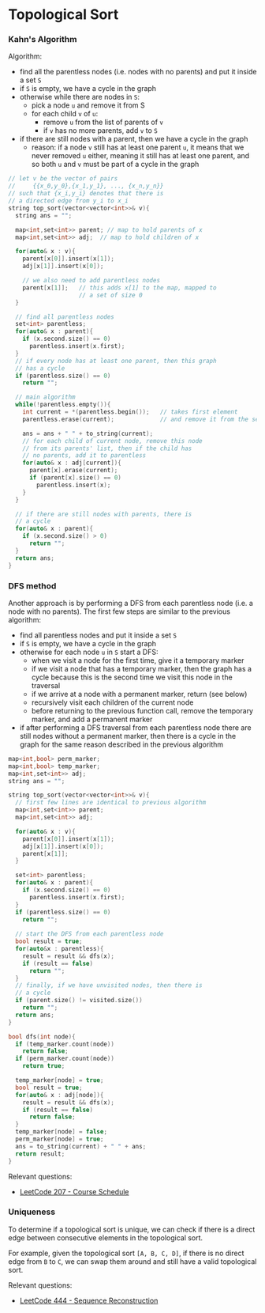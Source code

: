 # Topological Sort

### Kahn's Algorithm

Algorithm:

* find all the parentless nodes (i.e. nodes with no parents)
 and put it inside a set `S`
* if `S` is empty, we have a cycle in the graph
* otherwise while there are nodes in `S`:
  * pick a node `u` and remove it from S
  * for each child `v` of `u`:
    * remove `u` from the list of parents of `v`
    * if `v` has no more parents, add `v` to `S`
* if there are still nodes with a parent, then we have a cycle in the graph
  * reason: if a node `v` still has at least one parent `u`, it means that we never removed `u` either, meaning it still has at least one parent, and so both `u` and `v` must be part of a cycle in the graph

```cpp
// let v be the vector of pairs 
//     {{x_0,y_0},{x_1,y_1}, ..., {x_n,y_n}}
// such that {x_i,y_i} denotes that there is 
// a directed edge from y_i to x_i
string top_sort(vector<vector<int>>& v){
  string ans = "";

  map<int,set<int>> parent; // map to hold parents of x
  map<int,set<int>> adj;  // map to hold children of x

  for(auto& x : v){
    parent[x[0]].insert(x[1]);
    adj[x[1]].insert(x[0]);

    // we also need to add parentless nodes
    parent[x[1]];   // this adds x[1] to the map, mapped to 
                    // a set of size 0
  }

  // find all parentless nodes
  set<int> parentless;   
  for(auto& x : parent){
    if (x.second.size() == 0)
      parentless.insert(x.first);
  }
  // if every node has at least one parent, then this graph
  // has a cycle
  if (parentless.size() == 0)
    return "";

  // main algorithm
  while(!parentless.empty()){
    int current = *(parentless.begin());   // takes first element
    parentless.erase(current);             // and remove it from the set

    ans = ans + " " + to_string(current);
    // for each child of current node, remove this node
    // from its parents' list, then if the child has 
    // no parents, add it to parentless
    for(auto& x : adj[current]){
      parent[x].erase(current);
      if (parent[x].size() == 0)
        parentless.insert(x);
    }
  }

  // if there are still nodes with parents, there is
  // a cycle
  for(auto& x : parent){
    if (x.second.size() > 0)
      return "";
  }
  return ans;
}
```

### DFS method

Another approach is by performing a DFS from each 
parentless node (i.e. a node with no parents). 
The first few steps are similar to the previous algorithm:

* find all parentless nodes and put it inside a set `S`
* if `S` is empty, we have a cycle in the graph
* otherwise for each node `u` in `S` start a DFS:
  * when we visit a node for the first time, give it a temporary marker
  * if we visit a node that has a temporary marker,
  then the graph has a cycle because this is the second
  time we visit this node in the traversal
  * if we arrive at a node with a permanent marker, return (see below)
  * recursively visit each children of the current node
  * before returning to the previous function call, 
  remove the temporary marker, and add a permanent marker
* if after performing a DFS traversal from each parentless node
there are still nodes without a permanent marker, then
there is a cycle in the graph for the same reason
described in the previous algorithm

```cpp
map<int,bool> perm_marker;
map<int,bool> temp_marker;
map<int,set<int>> adj;
string ans = "";

string top_sort(vector<vector<int>>& v){
  // first few lines are identical to previous algorithm
  map<int,set<int>> parent;
  map<int,set<int>> adj;

  for(auto& x : v){
    parent[x[0]].insert(x[1]);
    adj[x[1]].insert(x[0]);
    parent[x[1]]; 
  }

  set<int> parentless;   
  for(auto& x : parent){
    if (x.second.size() == 0)
      parentless.insert(x.first);
  }
  if (parentless.size() == 0)
    return "";
 
  // start the DFS from each parentless node
  bool result = true;
  for(auto&x : parentless){
    result = result && dfs(x);
    if (result == false)
      return "";
  }
  // finally, if we have unvisited nodes, then there is
  // a cycle
  if (parent.size() != visited.size())
    return "";
  return ans;
}

bool dfs(int node){
  if (temp_marker.count(node))
    return false;
  if (perm_marker.count(node))
    return true;

  temp_marker[node] = true;
  bool result = true;
  for(auto& x : adj[node]){
    result = result && dfs(x);
    if (result == false)
      return false;
  }
  temp_marker[node] = false;
  perm_marker[node] = true;
  ans = to_string(current) + " " + ans;
  return result;
}

```
Relevant questions:
- [LeetCode 207 - Course Schedule](https://leetcode.com/problems/course-schedule/)


### Uniqueness

To determine if a topological sort is unique, we can check
if there is a direct edge between consecutive elements
in the topological sort. 

For example, given the topological sort `[A, B, C, D]`,
if there is no direct edge from `B` to `C`, we can swap
them around and still have a valid topological sort.

Relevant questions:
- [LeetCode 444 - Sequence Reconstruction](https://leetcode.com/problems/sequence-reconstruction/)
